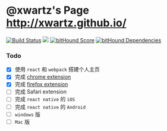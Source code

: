# @xwartz's Page http://xwartz.github.io/
[![Build Status](https://travis-ci.org/xwartz/xwartz.github.com.svg?branch=master)](https://travis-ci.org/xwartz/xwartz.github.com)
![](https://david-dm.org/xwartz/xwartz.github.com.svg)
[![bitHound Score](https://www.bithound.io/github/xwartz/xwartz.github.com/badges/score.svg)](https://www.bithound.io/github/xwartz/xwartz.github.com)
[![bitHound Dependencies](https://www.bithound.io/github/xwartz/xwartz.github.com/badges/dependencies.svg)](https://www.bithound.io/github/xwartz/xwartz.github.com/master/dependencies/npm)


### Todo
- [x] 使用 `react` 和 `webpack` 搭建个人主页
- [x] 完成 [chrome extension](./chrome.zip)
- [x] 完成 [firefox extension](./firefox.crx)
- [ ] 完成 Safari extension
- [ ] 完成 `react native` 的 `iOS` 
- [ ] 完成 `react native` 的 `Android` 
- [ ] `windows` 版
- [ ] `Mac` 版